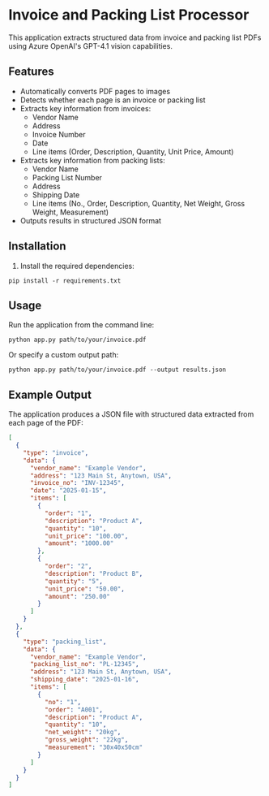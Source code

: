 # Invoice and Packing List Processor

This application extracts structured data from invoice and packing list PDFs using Azure OpenAI's GPT-4.1 vision capabilities.

## Features

- Automatically converts PDF pages to images
- Detects whether each page is an invoice or packing list
- Extracts key information from invoices:
  - Vendor Name
  - Address
  - Invoice Number
  - Date
  - Line items (Order, Description, Quantity, Unit Price, Amount)
- Extracts key information from packing lists:
  - Vendor Name
  - Packing List Number
  - Address
  - Shipping Date
  - Line items (No., Order, Description, Quantity, Net Weight, Gross Weight, Measurement)
- Outputs results in structured JSON format

## Installation

1. Install the required dependencies:

```
pip install -r requirements.txt
```

## Usage

Run the application from the command line:

```
python app.py path/to/your/invoice.pdf
```

Or specify a custom output path:

```
python app.py path/to/your/invoice.pdf --output results.json
```

## Example Output

The application produces a JSON file with structured data extracted from each page of the PDF:

```json
[
  {
    "type": "invoice",
    "data": {
      "vendor_name": "Example Vendor",
      "address": "123 Main St, Anytown, USA",
      "invoice_no": "INV-12345",
      "date": "2025-01-15",
      "items": [
        {
          "order": "1",
          "description": "Product A",
          "quantity": "10",
          "unit_price": "100.00",
          "amount": "1000.00"
        },
        {
          "order": "2",
          "description": "Product B",
          "quantity": "5",
          "unit_price": "50.00",
          "amount": "250.00"
        }
      ]
    }
  },
  {
    "type": "packing_list",
    "data": {
      "vendor_name": "Example Vendor",
      "packing_list_no": "PL-12345",
      "address": "123 Main St, Anytown, USA",
      "shipping_date": "2025-01-16",
      "items": [
        {
          "no": "1",
          "order": "A001",
          "description": "Product A",
          "quantity": "10",
          "net_weight": "20kg",
          "gross_weight": "22kg",
          "measurement": "30x40x50cm"
        }
      ]
    }
  }
]
```
